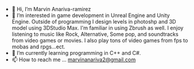- 👋 Hi, I’m Marvin Anariva-ramirez
- 👀 I’m interested in game development in Unreal Engine and Unity Engine. Outside of programming I design levels in photoshp and 3D model using 3DStudio Max. I'm familiar in
using Zbrush as well. I enjoy listening to music like Rock, Alternative, Some pop, and soundtracks from video games or movies. I also play tons of video games from fps to mobas
and rpgs...ect. 
- 🌱 I’m currently learning programming in C++ and C#.
- 📫 How to reach me ... marvinanariva2@gmail.com


